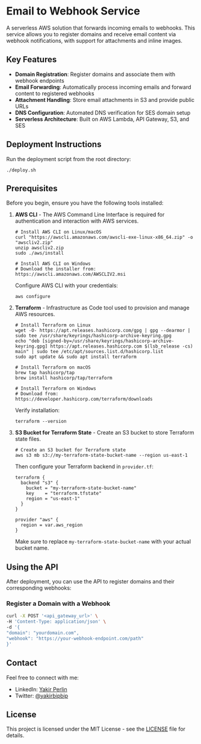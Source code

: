 # Email to Webhook Service

A serverless AWS solution that forwards incoming emails to webhooks. This service allows you to register domains and receive email content via webhook notifications, with support for attachments and inline images.

## Key Features

- **Domain Registration**: Register domains and associate them with webhook endpoints
- **Email Forwarding**: Automatically process incoming emails and forward content to registered webhooks
- **Attachment Handling**: Store email attachments in S3 and provide public URLs
- **DNS Configuration**: Automated DNS verification for SES domain setup
- **Serverless Architecture**: Built on AWS Lambda, API Gateway, S3, and SES

## Deployment Instructions

Run the deployment script from the root directory:

```
./deploy.sh
```

## Prerequisites

Before you begin, ensure you have the following tools installed:

1. **AWS CLI** - The AWS Command Line Interface is required for authentication and interaction with AWS services.

   ```
   # Install AWS CLI on Linux/macOS
   curl "https://awscli.amazonaws.com/awscli-exe-linux-x86_64.zip" -o "awscliv2.zip"
   unzip awscliv2.zip
   sudo ./aws/install

   # Install AWS CLI on Windows
   # Download the installer from: https://awscli.amazonaws.com/AWSCLIV2.msi
   ```

   Configure AWS CLI with your credentials:

   ```
   aws configure
   ```

2. **Terraform** - Infrastructure as Code tool used to provision and manage AWS resources.

   ```
   # Install Terraform on Linux
   wget -O- https://apt.releases.hashicorp.com/gpg | gpg --dearmor | sudo tee /usr/share/keyrings/hashicorp-archive-keyring.gpg
   echo "deb [signed-by=/usr/share/keyrings/hashicorp-archive-keyring.gpg] https://apt.releases.hashicorp.com $(lsb_release -cs) main" | sudo tee /etc/apt/sources.list.d/hashicorp.list
   sudo apt update && sudo apt install terraform

   # Install Terraform on macOS
   brew tap hashicorp/tap
   brew install hashicorp/tap/terraform

   # Install Terraform on Windows
   # Download from: https://developer.hashicorp.com/terraform/downloads
   ```

   Verify installation:

   ```
   terraform --version
   ```

3. **S3 Bucket for Terraform State** - Create an S3 bucket to store Terraform state files.

   ```
   # Create an S3 bucket for Terraform state
   aws s3 mb s3://my-terraform-state-bucket-name --region us-east-1
   ```

   Then configure your Terraform backend in `provider.tf`:

   ```hcl
   terraform {
     backend "s3" {
       bucket = "my-terraform-state-bucket-name"
       key    = "terraform.tfstate"
       region = "us-east-1"
     }
   }

   provider "aws" {
     region = var.aws_region
   }
   ```

   Make sure to replace `my-terraform-state-bucket-name` with your actual bucket name.

## Using the API

After deployment, you can use the API to register domains and their corresponding webhooks:

### Register a Domain with a Webhook

```bash
curl -X POST '<api_gateway_url>' \
-H 'Content-Type: application/json' \
-d '{
"domain": "yourdomain.com",
"webhook": "https://your-webhook-endpoint.com/path"
}'
```

## Contact

Feel free to connect with me:

- LinkedIn: [Yakir Perlin](https://www.linkedin.com/in/yakirperlin/)
- Twitter: [@yakirbipbip](https://x.com/yakirbipbip)

## License

This project is licensed under the MIT License - see the [LICENSE](LICENSE) file for details.
